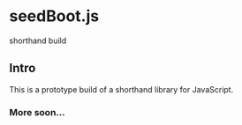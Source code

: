 # seedBoot.js
shorthand build

## Intro
This is a prototype build of a shorthand library for JavaScript.

### More soon...
